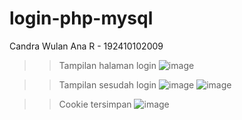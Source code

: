 # login-php-mysql
Candra Wulan Ana R - 192410102009

>> Tampilan halaman login
![image](https://user-images.githubusercontent.com/72352882/118356978-e74edf00-b5a1-11eb-9571-382e5ff46598.png)

>> Tampilan sesudah login 
![image](https://user-images.githubusercontent.com/72352882/118357036-30069800-b5a2-11eb-81dc-dee37586cd66.png)
![image](https://user-images.githubusercontent.com/72352882/118357044-3d238700-b5a2-11eb-9ea5-69434c1948c4.png)

>> Cookie tersimpan
![image](https://user-images.githubusercontent.com/72352882/118357067-5e847300-b5a2-11eb-9051-569eee0a8148.png)

